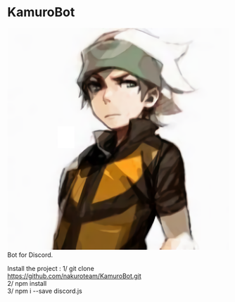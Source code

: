 # KamuroBot
![alt text](KamuroBot.png)
Bot for Discord.

Install the project :
1/ git clone https://github.com/nakuroteam/KamuroBot.git <br>
2/ npm install <br>
3/ npm i --save discord.js <br>

